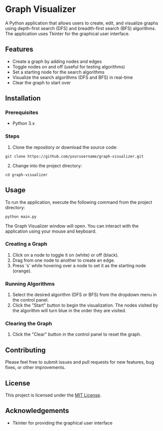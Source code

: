 # Graph Visualizer

A Python application that allows users to create, edit, and visualize graphs using depth-first search (DFS) and breadth-first search (BFS) algorithms. The application uses Tkinter for the graphical user interface.

## Features

- Create a graph by adding nodes and edges
- Toggle nodes on and off (useful for testing algorithms)
- Set a starting node for the search algorithms
- Visualize the search algorithms (DFS and BFS) in real-time
- Clear the graph to start over

## Installation

### Prerequisites

- Python 3.x

### Steps

1. Clone the repository or download the source code:

```
git clone https://github.com/yourusername/graph-visualizer.git
```

2. Change into the project directory:

```
cd graph-visualizer
```

## Usage

To run the application, execute the following command from the project directory:

```
python main.py
```

The Graph Visualizer window will open. You can interact with the application using your mouse and keyboard.

### Creating a Graph

1. Click on a node to toggle it on (white) or off (black).
2. Drag from one node to another to create an edge.
3. Press 's' while hovering over a node to set it as the starting node (orange).

### Running Algorithms

1. Select the desired algorithm (DFS or BFS) from the dropdown menu in the control panel.
2. Click the "Start" button to begin the visualization. The nodes visited by the algorithm will turn blue in the order they are visited.

### Clearing the Graph

1. Click the "Clear" button in the control panel to reset the graph.

## Contributing

Please feel free to submit issues and pull requests for new features, bug fixes, or other improvements.

## License

This project is licensed under the [MIT License](LICENSE).

## Acknowledgements

- Tkinter for providing the graphical user interface

